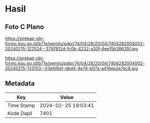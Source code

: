 # Hasil

## Foto C Plano

https://sirekap-obj-formc.kpu.go.id/b71e/pemilu/pdpr/74/04/28/20/04/7404282004002-20240215-122524--3797812d-fc0b-4232-a30f-6ee15b38635f.jpg

https://sirekap-obj-formc.kpu.go.id/b71e/pemilu/pdpr/74/04/28/20/04/7404282004002-20240215-133153--03efd5ef-dbd4-4e74-b07a-a416ee2e7ec8.jpg


## Metadata

| Key        | Value               |
| ---------- | ------------------- |
| Time Stamp | 2024-02-25 19:03:41 |
| Kode Dapil | 7401                |



